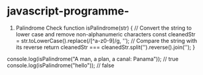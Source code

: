 # javascript-programme-
1. Palindrome Check
   function isPalindrome(str) {
    // Convert the string to lower case and remove non-alphanumeric characters
    const cleanedStr = str.toLowerCase().replace(/[^a-z0-9]/g, '');
    // Compare the string with its reverse
    return cleanedStr === cleanedStr.split('').reverse().join('');
}

console.log(isPalindrome("A man, a plan, a canal: Panama")); // true
console.log(isPalindrome("hello")); // false
